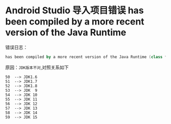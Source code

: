 

# Android Studio 导入项目错误 has been compiled by a more recent version of the Java Runtime



错误日志：

```kotlin
has been compiled by a more recent version of the Java Runtime (class file version 55.0), this version of the Java Runtime only recognizes class file versions up to 52.0
```

原因：`JDK版本不对`,对照关系如下

```shell
50	-->	JDK1.6
51	-->	JDK1.7
52	-->	JDK1.8
53	-->	JDK  9
54	-->	JDK 10
55	-->	JDK 11
56	-->	JDK 12
57	-->	JDK 13
58	-->	JDK 14
59	-->	JDK 15

```


